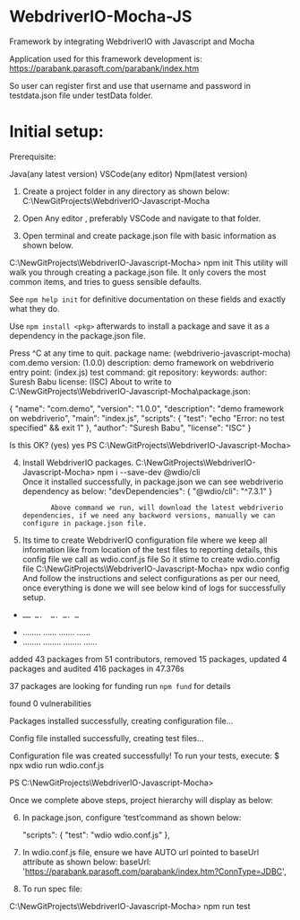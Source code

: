 # WebdriverIO-Mocha-JS
Framework by integrating WebdriverIO with Javascript and Mocha

Application used for this framework development is:
https://parabank.parasoft.com/parabank/index.htm

So user can register first and use that username and password in testdata.json file under testData folder.

Initial setup:
==============================

Prerequisite:

Java(any latest version)
VSCode(any editor)
Npm(latest version)



1.	Create a project folder in any directory as shown below:
C:\NewGitProjects\WebdriverIO-Javascript-Mocha

2.	Open Any editor , preferably VSCode and navigate to that folder.

3.	Open terminal and create package.json file with basic information as shown below.

C:\NewGitProjects\WebdriverIO-Javascript-Mocha> npm init 
This utility will walk you through creating a package.json file.
It only covers the most common items, and tries to guess sensible defaults.

See `npm help init` for definitive documentation on these fields
and exactly what they do.

Use `npm install <pkg>` afterwards to install a package and
save it as a dependency in the package.json file.

Press ^C at any time to quit.
package name: (webdriverio-javascript-mocha) com.demo
version: (1.0.0)
description: demo framework on webdriverio
entry point: (index.js)
test command:
git repository:
keywords:
author: Suresh Babu
license: (ISC)
About to write to C:\NewGitProjects\WebdriverIO-Javascript-Mocha\package.json:

{
  "name": "com.demo",
  "version": "1.0.0",
  "description": "demo framework on webdriverio",
  "main": "index.js",
  "scripts": {
    "test": "echo \"Error: no test specified\" && exit 1"
  },
  "author": "Suresh Babu",
  "license": "ISC"
}


Is this OK? (yes) yes
PS C:\NewGitProjects\WebdriverIO-Javascript-Mocha>

4.	Install WebdriverIO packages.
              C:\NewGitProjects\WebdriverIO-Javascript-Mocha> npm i --save-dev @wdio/cli      
              Once it installed successfully, in package.json we can see webdriverio dependency as below:
               "devDependencies": {
          "@wdio/cli": "^7.3.1"
       }

               Above command we run, will download the latest webdriverio dependencies, if we need any backword versions, manually we can configure in package.json file.

5.	Its time to create WebdriverIO configuration file where we keep all information like from location of the test files to reporting details, this config file we call as wdio.conf.js file
So it stime to create wdio.config file
            C:\NewGitProjects\WebdriverIO-Javascript-Mocha> npx wdio config
             And follow the instructions and select configurations as per our need, once everything is done we will see below kind of logs for successfully setup.
-	  …… ….  …. …. …
-	…….. …… ……. ……
-	……..  …….. …….. ……

added 43 packages from 51 contributors, removed 15 packages, updated 4 packages and audited 416 packages in 47.376s

37 packages are looking for funding
  run `npm fund` for details

found 0 vulnerabilities


Packages installed successfully, creating configuration file...

Config file installed successfully, creating test files...

Configuration file was created successfully!
To run your tests, execute:
$ npx wdio run wdio.conf.js

PS C:\NewGitProjects\WebdriverIO-Javascript-Mocha>

Once we complete above steps, project hierarchy will display as below:

 

6.	In package.json, configure ‘test’command as shown below:

    "scripts": {
      "test": "wdio wdio.conf.js"
    },
    
7. In wdio.conf.js file, ensure we have AUTO url pointed to baseUrl attribute as shown below:
   baseUrl: 'https://parabank.parasoft.com/parabank/index.htm?ConnType=JDBC',

8.	To run spec file:

 C:\NewGitProjects\WebdriverIO-Javascript-Mocha> npm run test




